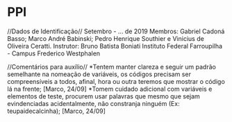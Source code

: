 # PPI
//Dados de Identificação//
Setembro - ... de 2019
Membros: Gabriel Cadoná Basso; Marco André Babinski; Pedro Henrique Southier e Vinicius de Oliveira Ceratti.
Instrutor: Bruno Batista Boniati
Instituto Federal Farroupilha - Campus Frederico Westphalen

//Comentários para auxílio//
*Tentem manter clareza e seguir um padrão semelhante na nomeação de variáveis, os códigos precisam ser compreensíveis a todos, afinal, hora ou outra teremos que mostrar o código lá na frente; [Marco, 24/09]
*Tomem cuidado adicional com variáveis e elementos de teste, procurem usar palavras que mesmo que sejam evindenciadas acidentalmente, não constranja ninguém (Ex: teupaidecalcinha); [Marco, 24/09]
